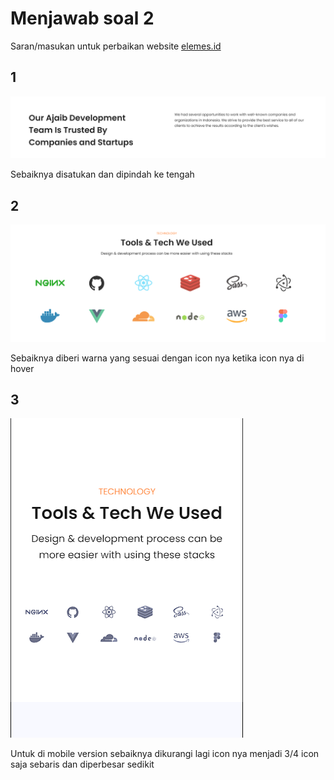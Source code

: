 # Menjawab soal 2

Saran/masukan untuk perbaikan website [elemes.id](https://www.elemes.id/)

## 1

![saran1](public/saran/saran1.png)

Sebaiknya disatukan dan dipindah ke tengah

## 2

![saran2](public/saran/saran2.png)

Sebaiknya diberi warna yang sesuai dengan icon nya ketika icon nya di hover

## 3

![saran3](public/saran/saran3.png)

Untuk di mobile version sebaiknya dikurangi lagi icon nya menjadi 3/4 icon saja sebaris dan diperbesar sedikit
